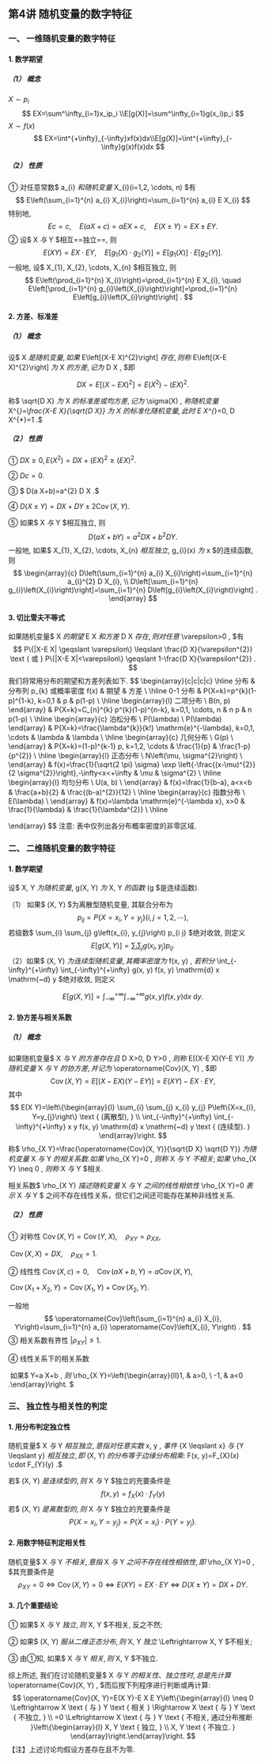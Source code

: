 ## 第4讲 随机变量的数字特征

### 一、 一维随机变量的数字特征

#### 1. 数学期望

##### （1） 概念

$X\sim p_i$
$$
EX=\sum^\infty_{i=1}x_ip_i
\\E[g(X)]=\sum^\infty_{i=1}g(x_i)p_i
$$
$X\sim f(x)$
$$
EX=\int^{+\infty}_{-\infty}xf(x)dx\\E[g(X)]=\int^{+\infty}_{-\infty}g(x)f(x)dx
$$

##### （2） 性质

① 对任意常数$  a_{i}  $和随机变量$  X_{i}(i=1,2, \cdots, n)  $有
$$
E\left(\sum_{i=1}^{n} a_{i} X_{i}\right)=\sum_{i=1}^{n} a_{i} E X_{i}
$$
特别地,
$$
E c=c, \quad E(a X+c)=a E X+c, \quad E(X \pm Y)=E X \pm E Y .
$$
② 设$  X  $与$  Y  $相互==独立==, 则
$$
E(X Y)=E X \cdot E Y, \quad E\left[g_{1}(X) \cdot g_{2}(Y)\right]=E\left[g_{1}(X)\right] \cdot E\left[g_{2}(Y)\right] .
$$
一般地, 设$  X_{1}, X_{2}, \cdots, X_{n}  $相互独立, 则
$$
E\left(\prod_{i=1}^{n} X_{i}\right)=\prod_{i=1}^{n} E X_{i}, \quad E\left[\prod_{i=1}^{n} g_{i}\left(X_{i}\right)\right]=\prod_{i=1}^{n} E\left[g_{i}\left(X_{i}\right)\right] .
$$

#### 2. 方差、标准差

##### （1） 概念

设$  X  $是随机变量, 如果$  E\left[(X-E X)^{2}\right]  $存在, 则称$  E\left[(X-E X)^{2}\right]  $为$  X  $的方差, 记为$  D X , $即

$$
D X=E\left[(X-E X)^{2}\right]=E\left(X^{2}\right)-(E X)^{2} .
$$

称$  \sqrt{D X}  $为$  X  $的标准差或均方差, 记为$  \sigma(X) , $称随机变量$  X^{*}=\frac{X-E X}{\sqrt{D X}}  $为$  X  $的标准化随机变量, 此时$  E X^{*}=0, D X^{*}=1 .$

##### （2） 性质

① $D X \geqslant 0, E\left(X^{2}\right)=D X+(E X)^{2} \geqslant(E X)^{2} .$

② $D c=0 .$

③ $ D(a X+b)=a^{2} D X .$

④ $D(X \pm Y)=D X+D Y \pm 2 \operatorname{Cov}(X, Y) .$

⑤ 如果$  X  $与$  Y  $相互独立, 则
$$
D(a X+b Y)=a^{2} D X+b^{2} D Y .
$$
一般地, 如果$  X_{1}, X_{2}, \cdots, X_{n}  $相互独立$,  g_{i}(x)  $为$  x  $的连续函数, 则
$$
\begin{array}{c}
D\left(\sum_{i=1}^{n} a_{i} X_{i}\right)=\sum_{i=1}^{n} a_{i}^{2} D X_{i}, \\
D\left[\sum_{i=1}^{n} g_{i}\left(X_{i}\right)\right]=\sum_{i=1}^{n} D\left[g_{i}\left(X_{i}\right)\right] .
\end{array}
$$

#### 3. 切比雪夫不等式

如果随机变量$  X  $的期望$  E X  $和方差$  D X  $存在, 则对任意$  \varepsilon>0 , $有
$$
P\{|X-E X| \geqslant \varepsilon\} \leqslant \frac{D X}{\varepsilon^{2}} \text { 或 } P\{|X-E X|<\varepsilon\} \geqslant 1-\frac{D X}{\varepsilon^{2}} .
$$
我们将常用分布的期望和方差列表如下.
$$
\begin{array}{c|c|c|c}
\hline 分布 & 分布列  p_{k}  或概率密度  f(x)  & 期望 & 方差 \\
\hline  0-1  分布 &  P\{X=k\}=p^{k}(1-p)^{1-k}, k=0,1  &  p  &  p(1-p)  \\
\hline \begin{array}{l} 
二项分布 \\
 B(n, p) 
\end{array} &  P\{X=k\}=C_{n}^{k} p^{k}(1-p)^{n-k}, k=0,1, \cdots, n  &  n p  &  n p(1-p)  \\
\hline \begin{array}{c} 
泊松分布 \\
 P(\lambda)  \\
 P(\lambda) 
\end{array} &  P\{X=k\}=\frac{\lambda^{k}}{k!} \mathrm{e}^{-\lambda}, k=0,1, \cdots  &  \lambda  &  \lambda  \\
\hline \begin{array}{c} 
几何分布 \\
 G(p)  \\
\end{array} &  P\{X=k\}=(1-p)^{k-1} p, k=1,2, \cdots  &  \frac{1}{p}  &  \frac{1-p}{p^{2}}  \\
\hline \begin{array}{l} 
正态分布 \\
 N\left(\mu, \sigma^{2}\right)  \\
\end{array} &  f(x)=\frac{1}{\sqrt{2 \pi} \sigma} \exp \left\{-\frac{(x-\mu)^{2}}{2 \sigma^{2}}\right\},-\infty<x<+\infty  &  \mu  &  \sigma^{2}  \\
\hline \begin{array}{l} 
均匀分布 \\
 U(a, b)  \\
\end{array} &  f(x)=\frac{1}{b-a}, a<x<b  &  \frac{a+b}{2}  &  \frac{(b-a)^{2}}{12}  \\
\hline \begin{array}{c} 
指数分布 \\
 E(\lambda)  \\
\end{array} &  f(x)=\lambda \mathrm{e}^{-\lambda x}, x>0  &  \frac{1}{\lambda}  &  \frac{1}{\lambda^{2}}  \\
\hline

\end{array}
$$
注意: 表中仅列出各分布概率密度的非零区域.

### 二、 二维随机变量的数字特征

#### 1. 数学期望

设$  X, Y  $为随机变量$,  g(X, Y)  $为$  X, Y  $的函数$  (g  $是连续函数).

（1） 如果$  (X, Y)  $为离散型随机变量, 其联合分布为
$$
p_{i j}=P\left\{X=x_{i}, Y=y_{j}\right\}(i, j=1,2, \cdots),
$$
若级数$  \sum_{i} \sum_{j} g\left(x_{i}, y_{j}\right) p_{i j}  $绝对收敛, 则定义
$$
E[g(X, Y)]=\sum_{i} \sum_{j} g\left(x_{i}, y_{j}\right) p_{i j} .
$$
（2）如果$  (X, Y)  $为连续型随机变量, 其概率密度为$  f(x, y) , $若积分$  \int_{-\infty}^{+\infty} \int_{-\infty}^{+\infty} g(x, y) f(x, y) \mathrm{d} x \mathrm{~d} y  $绝对收敛, 则定义

$$
E[g(X, Y)]=\int_{-\infty}^{+\infty} \int_{-\infty}^{+\infty} g(x, y) f(x, y) \mathrm{d} x \mathrm{~d} y .
$$

#### 2. 协方差与相关系数

##### （1） 概念

如果随机变量$  X  $与$  Y $的方差存在且$  D X>0, D Y>0 , $则称$  E[(X-E X)(Y-E Y)]  $为随机变量$  X  $与$  Y $的协方差, 并记为$  \operatorname{Cov}(X, Y) , $即
$$
\operatorname{Cov}(X, Y)=E[(X-E X)(Y-E Y)]=E(X Y)-E X \cdot E Y,
$$
其中
$$
E(X Y)=\left\{\begin{array}{l}
\sum_{i} \sum_{j} x_{i} y_{j} P\left\{X=x_{i}, Y=y_{j}\right\} \text { (离散型), } \\
\int_{-\infty}^{+\infty} \int_{-\infty}^{+\infty} x y f(x, y) \mathrm{d} x \mathrm{~d} y \text { (连续型). }
\end{array}\right.
$$
称$  \rho_{X Y}=\frac{\operatorname{Cov}(X, Y)}{\sqrt{D X} \sqrt{D Y}}  $为随机变量$  X  $与$  Y  $的相关系数. 如果$  \rho_{X Y}=0 , $则称$  X  $与$  Y  $不相关; 如果$  \rho_{X Y} \neq 0 , $则称$  X  $与$  Y  $相关.

相关系数$  \rho_{X Y}  $描述随机变量$  X  $与$  Y  $之间的线性相依性$ \rho_{X Y}=0  $表示$  X  $与$  Y $ 之间不存在线性关系，但它们之间还可能存在某种非线性关系.

##### （2） 性质

① 对称性   $\operatorname{Cov}(X, Y)=\operatorname{Cov}(Y, X), \quad \rho_{X Y}=\rho_{X X} ,$

​					$\operatorname{Cov}(X, X)=D X, \quad \rho_{X X}=1 .$

② 线性性   $\operatorname{Cov}(X, c)=0, \quad \operatorname{Cov}(a X+b, Y)=a \operatorname{Cov}(X, Y) ,$

​					$\operatorname{Cov}\left(X_{1}+X_{2}, Y\right)=\operatorname{Cov}\left(X_{1}, Y\right)+\operatorname{Cov}\left(X_{2}, Y\right) \text {. }$

一般地
$$
\operatorname{Cov}\left(\sum_{i=1}^{n} a_{i} X_{i}, Y\right)=\sum_{i=1}^{n} a_{i} \operatorname{Cov}\left(X_{i}, Y\right) .
$$
③ 相关系数有界性  $\left|\rho_{X Y}\right| \leqslant 1 .$

④ 线性关系下的相关系数

​	如果$  Y=a X+b , $则$  \rho_{X Y}=\left\{\begin{array}{ll}1, & a>0, \\ -1, & a<0 .\end{array}\right. $ 

### 三、 独立性与相关性的判定

#### 1. 用分布判定独立性

随机变量$  X  $与$  Y $相互独立, 意指对任意实数$  x, y , $事件$  \{X \leqslant x\}  $与$ \{Y \leqslant y\}  $相互独立, 即$  (X, Y) $的分布等于边缘分布相乘$:  F(x, y)=F_{X}(x) \cdot F_{Y}(y) .$

若$  (X, Y)  $是连续型的, 则$  X  $与$  Y  $独立的充要条件是
$$
f(x, y)=f_{X}(x) \cdot f_{Y}(y)
$$
若$  (X, Y)  $是离散型的, 则$  X  $与$  Y  $独立的充要条件是
$$
P\left\{X=x_{i}, Y=y_{j}\right\}=P\left\{X=x_{i}\right\} \cdot P\left\{Y=y_{j}\right\} .
$$

#### 2. 用数字特征判定相关性

随机变量$  X  $与$  Y  $不相关, 意指$  X  $与$  Y  $之间不存在线性相依性, 即$  \rho_{X Y}=0 , $其充要条件是
$$
\rho_{X Y}=0 \Leftrightarrow \operatorname{Cov}(X, Y)=0 \Leftrightarrow E(X Y)=E X \cdot E Y \Leftrightarrow D(X \pm Y)=D X+D Y .
$$

#### 3. 几个重要结论

① 如果$  X  $与$  Y  $独立, 则$  X, Y  $不相关, 反之不然;

② 如果$  (X, Y)  $服从二维正态分布,则$  X, Y  $独立$  \Leftrightarrow X, Y  $不相关;

③ 由①知, 如果$  X  $与$  Y  $相关, 则$  X, Y  $不独立.

综上所述, 我们在讨论随机变量$  X  $与$  Y  $的相关性、独立性时, 总是先计算$  \operatorname{Cov}(X, Y) , $而后按下列程序进行判断或再计算:
$$
\operatorname{Cov}(X, Y)=E(X Y)-E X E Y\left\{\begin{array}{l}
\neq 0 \Leftrightarrow X \text { 与 } Y \text { 相关 } \Rightarrow X \text { 与 } Y \text { 不独立, } \\
=0 \Leftrightarrow X \text { 与 } Y \text { 不相关, 通过分布推断 }\left\{\begin{array}{l}
X, Y \text { 独立, } \\
X, Y \text { 不独立. }
\end{array}\right.\end{array}\right.
$$
【注】上述讨论均假设方差存在且不为零.